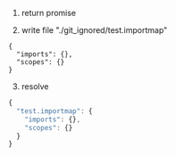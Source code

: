 1. return promise

2. write file "./git_ignored/test.importmap"
```importmap
{
  "imports": {},
  "scopes": {}
}
```

3. resolve
```js
{
  "test.importmap": {
    "imports": {},
    "scopes": {}
  }
}
```